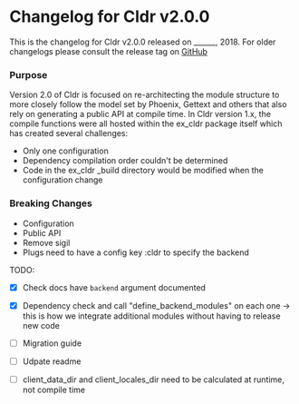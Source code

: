 # Changelog for Cldr v2.0.0

This is the changelog for Cldr v2.0.0 released on ______, 2018.  For older changelogs please consult the release tag on [GitHub](https://github.com/kipcole9/cldr/tags)

### Purpose

Version 2.0 of Cldr is focused on re-architecting the module structure to more closely follow the model set by Phoenix, Gettext and others that also rely on generating a public API at compile time.  In Cldr version 1.x, the compile functions were all hosted within the ex_cldr package itself which has created several challenges:

* Only one configuration
* Dependency compilation order couldn't be determined
* Code in the ex_cldr _build directory would be modified when the configuration change

### Breaking Changes

* Configuration
* Public API
* Remove sigil
* Plugs need to have a config key :cldr to specify the backend

TODO:

- [x] Check docs have `backend` argument documented
- [x] Dependency check and call "define_backend_modules" on each one -> this is how we integrate additional modules without having to release new code
- [ ] Migration guide
- [ ] Udpate readme
- [ ] client_data_dir and client_locales_dir need to be calculated at runtime, not compile time



